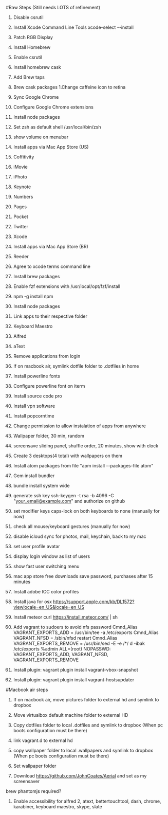 #Raw Steps (Still needs LOTS of refinement) 

1. Disable csrutil
1. Install Xcode Command Line Tools xcode-select --install
1. Patch RGB Display
1. Install Homebrew
1. Enable csrutil
1. Install homebrew cask
1. Add Brew taps
2. Brew cask packages
  1.Change caffeine icon to retina  
1. Sync Google Chrome
1. Configure Google Chrome extensions
1. Install node packages
1. Set zsh as default shell /usr/local/bin/zsh
1. show volume on menubar 

1. Install apps via Mac App Store (US)
  1. Coffitivity
  2. iMovie
  3. iPhoto
  4. Keynote
  5. Numbers
  6. Pages
  7. Pocket
  8. Twitter
  9. Xcode
1. Install apps via Mac App Store (BR)
  1. Reeder 


1. Agree to xcode terms command line
1. Install brew packages 
1. Enable fzf extensions with /usr/local/opt/fzf/install 
1. npm -g install npm
1. Install node packages 
1. Link apps to their respective folder
  1. Keyboard Maestro
  2. Alfred
  3. aText

1. Remove applications from login
1. If on macbook air, symlink dotfile folder to .dotfiles in home  
1. Install powerline fonts
1. Configure powerline font on iterm 
1. Install source code pro
1. Install vpn software

1. Install popcorntime
1. Change permission to allow instalation of apps from anywhere 
1. Wallpaper folder, 30 min, random
1. screensave sliding panel, shuffle order, 20 minutes, show with clock 
1. Create 3 desktops(4 total) with wallpapers on them 
1. Install atom packages from file "apm install --packages-file atom"
1. Gem install bundler
1. bundle install system wide 
1. generate ssh key ssh-keygen -t rsa -b 4096 -C "your_email@example.com" and authorize on github 
1. set modifier keys caps-lock on both keyboards to none (manually for now)  
1. check all mouse/keyboard gestures (manually for now) 
1. disable icloud sync for photos, mail, keychain, back to my mac
1. set user profile avatar
1. display login window as list of users
1. show fast user switching menu
1. mac app store free downloads save password, purchases after 15 minutes 
1. Install adobe ICC color profiles 
1. Install java for osx https://support.apple.com/kb/DL1572?viewlocale=en_US&locale=en_US 
1. Install meteor curl https://install.meteor.com/ | sh
1. Add vagrant to sudoers to avoid nfs password
Cmnd_Alias VAGRANT_EXPORTS_ADD = /usr/bin/tee -a /etc/exports
Cmnd_Alias VAGRANT_NFSD = /sbin/nfsd restart
Cmnd_Alias VAGRANT_EXPORTS_REMOVE = /usr/bin/sed -E -e /*/ d -ibak /etc/exports
%admin ALL=(root) NOPASSWD: VAGRANT_EXPORTS_ADD, VAGRANT_NFSD, VAGRANT_EXPORTS_REMOVE

1. Install plugin: vagrant plugin install vagrant-vbox-snapshot
2. Install plugin: vagrant plugin install vagrant-hostsupdater

#Macbook air steps
1. If on macbook air, move pictures folder to external hd and symlink to dropbox
1. Move virtualbox default machine folder to external HD 
1. Copy dotfiles folder to local .dotfiles and symlink to dropbox (When pc boots configuration must be there)
1. link vagrant.d to external hd
1. copy wallpaper folder to local .wallpapers and symlink to dropbox (When pc boots configuration must be there)

1. Set wallpaper folder
2. Download https://github.com/JohnCoates/Aerial and set as my screensaver

brew phantomjs required?

1. Enable accessibility for alfred 2, atext, bettertouchtool, dash, chrome, karabiner, keyboard maestro, skype, slate
